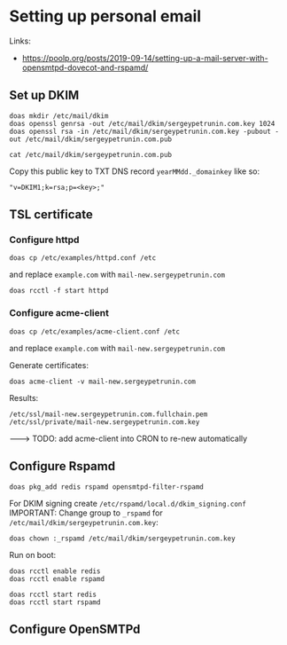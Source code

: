# Setting up personal email
Links:
 * https://poolp.org/posts/2019-09-14/setting-up-a-mail-server-with-opensmtpd-dovecot-and-rspamd/

## Set up DKIM
```
doas mkdir /etc/mail/dkim
doas openssl genrsa -out /etc/mail/dkim/sergeypetrunin.com.key 1024
doas openssl rsa -in /etc/mail/dkim/sergeypetrunin.com.key -pubout -out /etc/mail/dkim/sergeypetrunin.com.pub

cat /etc/mail/dkim/sergeypetrunin.com.pub
```
Copy this public key to TXT DNS record `yearMMdd._domainkey` like so:
```
"v=DKIM1;k=rsa;p=<key>;"
```

## TSL certificate
### Configure httpd
```
doas cp /etc/examples/httpd.conf /etc
```
and replace `example.com` with `mail-new.sergeypetrunin.com`
```
doas rcctl -f start httpd
```
### Configure acme-client
```
doas cp /etc/examples/acme-client.conf /etc
```
and replace `example.com` with `mail-new.sergeypetrunin.com`

Generate certificates:
```
doas acme-client -v mail-new.sergeypetrunin.com
```
Results:
```
/etc/ssl/mail-new.sergeypetrunin.com.fullchain.pem
/etc/ssl/private/mail-new.sergeypetrunin.com.key
```
---> TODO: add acme-client into CRON to re-new automatically

## Configure Rspamd
```
doas pkg_add redis rspamd opensmtpd-filter-rspamd
```
For DKIM signing create `/etc/rspamd/local.d/dkim_signing.conf`
IMPORTANT: Change group to `_rspamd` for `/etc/mail/dkim/sergeypetrunin.com.key`:
```
doas chown :_rspamd /etc/mail/dkim/sergeypetrunin.com.key
```

Run on boot:
```
doas rcctl enable redis
doas rcctl enable rspamd

doas rcctl start redis
doas rcctl start rspamd
```

## Configure OpenSMTPd
